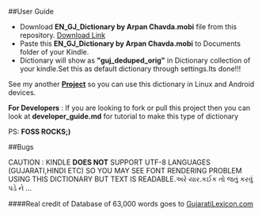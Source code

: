 ##User Guide

- Download **EN_GJ_Dictionary by Arpan Chavda.mobi** file from this repository. [Download Link](https://github.com/arpan-chavda/kindle_gujarati_dictionary/blob/master/EN_GJ_Dictionary%20by%20Arpan%20Chavda.mobi?raw=true)
- Paste this **EN_GJ_Dictionary by Arpan Chavda.mobi** to Documents folder of your Kindle.
- Dictionary will show as **"guj_deduped_orig"** in Dictionary collection of your kindle.Set this as default dictionary through settings.Its done!!!


See my another **[Project](https://github.com/codejar-lab/oguj-dict-pkg/)** so you can use this dictionary in Linux and Android devices. 

**For Developers** : If you are looking to fork or pull this project then you can look at **developer_guide.md** for tutorial to make this type of dictionary

PS: **FOSS ROCKS;)**

##Bugs

CAUTION : KINDLE **DOES NOT** SUPPORT UTF-8 LANGUAGES (GUJARATI,HINDI ETC) SO YOU MAY SEE  FONT RENDERING PROBLEM USING THIS DICTIONARY BUT TEXT IS READABLE.અરે યાર.કઈક તો જતું કરવું પડે ને ...

####Real credit of Database of 63,000 words goes to [GujaratiLexicon.com](http://www.gujaratilexicon.com)

